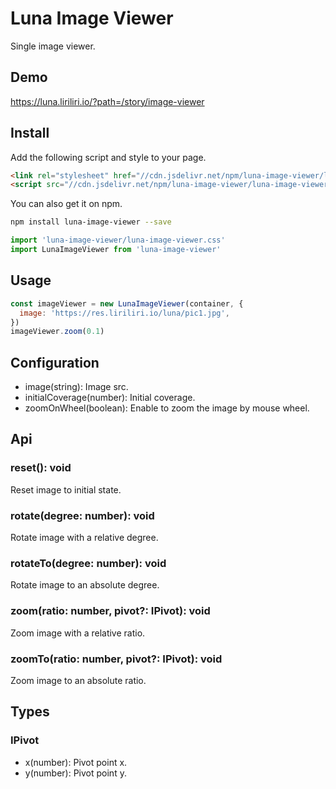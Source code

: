 # Luna Image Viewer

Single image viewer.

## Demo

https://luna.liriliri.io/?path=/story/image-viewer

## Install

Add the following script and style to your page.

```html
<link rel="stylesheet" href="//cdn.jsdelivr.net/npm/luna-image-viewer/luna-image-viewer.css" />
<script src="//cdn.jsdelivr.net/npm/luna-image-viewer/luna-image-viewer.js"></script>
```

You can also get it on npm.

```bash
npm install luna-image-viewer --save
```

```javascript
import 'luna-image-viewer/luna-image-viewer.css'
import LunaImageViewer from 'luna-image-viewer'
```

## Usage

```javascript
const imageViewer = new LunaImageViewer(container, {
  image: 'https://res.liriliri.io/luna/pic1.jpg',
})
imageViewer.zoom(0.1)
```

## Configuration

* image(string): Image src.
* initialCoverage(number): Initial coverage.
* zoomOnWheel(boolean): Enable to zoom the image by mouse wheel.

## Api

### reset(): void

Reset image to initial state.

### rotate(degree: number): void

Rotate image with a relative degree.

### rotateTo(degree: number): void

Rotate image to an absolute degree.

### zoom(ratio: number, pivot?: IPivot): void

Zoom image with a relative ratio.

### zoomTo(ratio: number, pivot?: IPivot): void

Zoom image to an absolute ratio.

## Types

### IPivot

* x(number): Pivot point x.
* y(number): Pivot point y.
